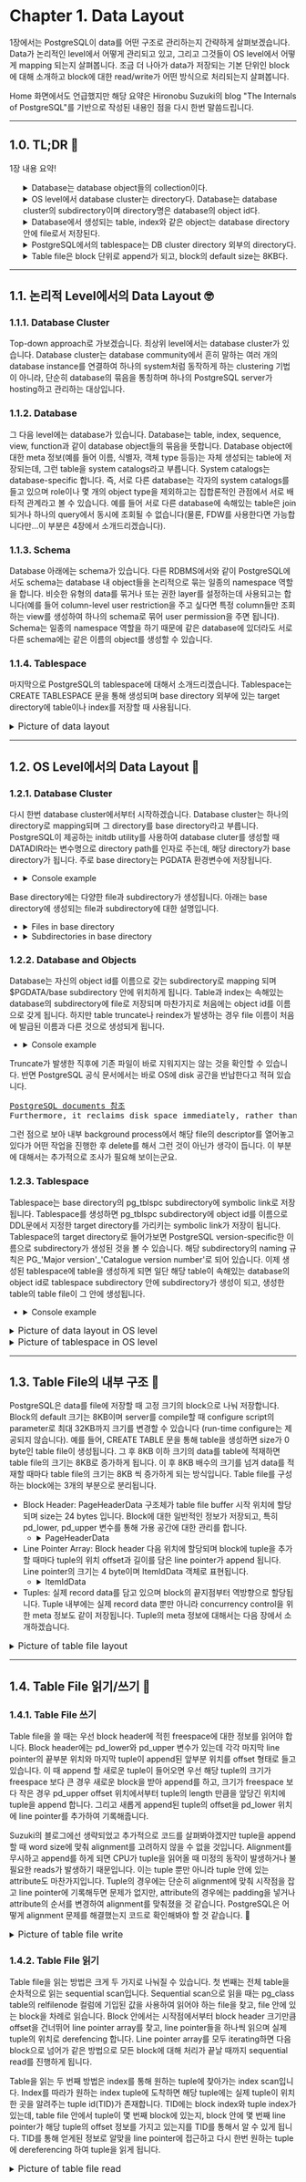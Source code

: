 # Chapter 1. Data Layout
1장에서는 PostgreSQL이 data를 어떤 구조로 관리하는지 간략하게 살펴보겠습니다. Data가 논리적인 level에서 어떻게 관리되고 있고, 그리고 그것들이 OS level에서 어떻게 mapping 되는지 살펴봅니다. 조금 더 나아가 data가 저장되는 기본 단위인 block에 대해 소개하고 block에 대한 read/write가 어떤 방식으로 처리되는지 살펴봅니다. 

Home 화면에서도 언급했지만 해당 요약은 Hironobu Suzuki의 blog "The Internals of PostgreSQL"를 기반으로 작성된 내용인 점을 다시 한번 말씀드립니다.

---
## 1.0. TL;DR :shrug:
1장 내용 요약!
<ul style="list-style-type: none;">
  <li>
  <details>
    <summary> Database는 database object들의 collection이다. </summary> 
    <ul>
      <li> Database 자체도 database object이며 object id를 발급받는다.</li>
      <li> 하나의 PG server instance에서 여러 개의 database를 가질 수 있다. </li>
      <li> Database의 묶음을 database cluster라고 부른다. </li>
    </ul>
  </details>
  </li>
  <li>
  <details>
    <summary>OS level에서 database cluster는 directory다. Database는 database cluster의 subdirectory이며 directory명은 database의 object id다.</summary>
    <ul>
      <li> $PGDATA 환경변수로 지정된 path에 DBMS 운영에 필요한 다양한 파일들이 저장된다.</li>
      <li> Database cluster는 $PGDATA/base directory다.</li>
      <li> Object id가 12345인 database는 $PGDATA/base/12345 directory다.</li>
    </ul>
  </details>
  </li>
  <li>
  <details>
    <summary>Database에서 생성되는 table, index와 같은 object는 database directory 안에 file로서 저장된다.</summary>
    <ul>
      <li> Object가 처음 생성되었을 때 file명은 object id와 같지만 이후 달라질 수 있다. File명은 pg_class system table에 refilenode 컬럼으로 저장된다.</li>
      <li> File 하나의 크기는 최대 1G이고, 사이즈가 최댓값을 넘어가면 동일 이름에 numbering을 하여 file을 분리해 저장한다.</li>
      <li> 동일 이름의 파일에 '_fsm', '_vm' suffix가 붙는 파일들도 생성되는데 이들은 다른 chapter에서 설명될 예정.</li>
    </ul>  
  </details>
  </li>
  <li>
  <details>
    <summary>PostgreSQL에서의 tablespace는 DB cluster directory 외부의 directory다.</summary>
    <ul>
      <li> 물리적으로는 tablespace가 만들어진 database directory 안에 tablespace의 object id로 symbolic link가 생성되고 지정된 외부 directory를 가르키게 된다.</li>
      <li> Table 생성 시 tablespace를 지정하여 생성할 경우 table의 file이 외부 directory에 저장된다.</li>
    </ul>
  </details>
  </li>
  <li>
  <details>
    <summary>Table file은 block 단위로 append가 되고, block의 default size는 8KB다.</summary>
    <ul>
    <li> Block은 header(24 bytes), line pointer array, tuples로 구성되어 있다. </li>
    <li> Header에는 block에 대한 metadata와 freespace에 대한 정보가 적혀있다. </li>
    <li> Line pointer는 tuple의 위치와 길이 정보를 가지고 있는 4 byte 짜리 구조체이고, header 이후로 array 형태로 append 된다. </li>
    <li> Tuple은 실제 data가 담겨있고 block의 뒤에서부터 append 된다. </li>
    <li> Table을 sequential scan으로 읽을 때는 table file에 있는 block을 차례로 읽으며 line pointers로 dereferencing을 하며 tuple을 읽는다. </li>
    <li> Table을 index scan으로 읽을 때는 index tuple에 달려있는 tuple id(TID)를 보고 block과 tuple index를 받아 마찬가지로 line pointer를 통해 tuple을 읽는다. </li>
    </ul> 
  </details>
  </li>
</ul>

---
## 1.1. 논리적 Level에서의 Data Layout :nerd_face:
### 1.1.1. Database Cluster
Top-down approach로 가보겠습니다. 최상위 level에서는 database cluster가 있습니다. Database cluster는 database community에서 흔히 말하는 여러 개의 database instance를 연결하여 하나의 system처럼 동작하게 하는 clustering 기법이 아니라, 단순히 database의 묶음을 통칭하며 하나의 PostgreSQL server가 hosting하고 관리하는 대상입니다. 

### 1.1.2. Database
그 다음 level에는 database가 있습니다. Database는 table, index, sequence, view, function과 같이 database object들의 묶음을 뜻합니다. Database object에 대한 meta 정보(예를 들어 이름, 식별자, 객체 type 등등)는 자체 생성되는 table에 저장되는데, 그런 table을 system catalogs라고 부릅니다. System catalogs는 database-specific 합니다. 즉, 서로 다른 database는 각자의 system catalogs를 들고 있으며 role이나 몇 개의 object type을 제외하고는 집합론적인 관점에서 서로 배타적 관계라고 볼 수 있습니다. 예를 들어 서로 다른 database에 속해있는 table은 join되거나 하나의 query에서 동시에 조회될 수 없습니다(물론, FDW를 사용한다면 가능합니다만...이 부분은 4장에서 소개드리겠습니다). 

### 1.1.3. Schema
Database 아래에는 schema가 있습니다. 다른 RDBMS에서와 같이 PostgreSQL에서도 schema는 database 내 object들을 논리적으로 묶는 일종의 namespace 역할을 합니다. 비슷한 유형의 data를 묶거나 또는 권한 layer를 설정하는데 사용되고는 합니다(예를 들어 column-level user restriction을 주고 싶다면 특정 column들만 조회하는 view를 생성하여 하나의 schema로 묶어 user permission을 주면 됩니다). Schema는 일종의 namespace 역할을 하기 때문에 같은 database에 있더라도 서로 다른 schema에는 같은 이름의 object를 생성할 수 있습니다.

### 1.1.4. Tablespace
마지막으로 PostgreSQL의 tablespace에 대해서 소개드리겠습니다. Tablespace는 CREATE TABLESPACE 문을 통해 생성되며 base directory 외부에 있는 target directory에 table이나 index를 저장할 때 사용됩니다. 

<details>
  <summary><font size="3">Picture of data layout</font></summary>
  
  <img 
    src="postgresql-data-layout.png"
    alt="PostgreSQL Data Layout"
    style="display: inline-block; margin: 0 auto; width: 1024px"
  />
</details>

---
## 1.2. OS Level에서의 Data Layout :floppy_disk:
### 1.2.1. Database Cluster
다시 한번 database cluster에서부터 시작하겠습니다. Database cluster는 하나의 directory로 mapping되며 그 directory를 base directory라고 부릅니다. PostgreSQL이 제공하는 initdb utility를 사용하여 database cluter를 생성할 때 DATADIR라는 변수명으로 directory path를 인자로 주는데, 해당 directory가 base directory가 됩니다. 주로 base directory는 PGDATA 환경변수에 저장됩니다. 
- <details>
  <summary>Console example</summary>
  
  ```bash
  root@postgres11:/# initdb --help
  initdb initializes a PostgreSQL database cluster.

  Usage:
    initdb [OPTION]... [DATADIR]

  Options:
    -A, --auth=METHOD         default authentication method for local connections
        --auth-host=METHOD    default authentication method for local TCP/IP connections
        --auth-local=METHOD   default authentication method for local-socket connections
  [-D, --pgdata=]DATADIR     location for this database cluster
  ...
  root@postgres11:/# echo $PGDATA
  /var/lib/postgresql/data
  ```    
  </details>

Base directory에는 다양한 file과 subdirectory가 생성됩니다. 아래는 base directory에 생성되는 file과 subdirectory에 대한 설명입니다.
- <details>
    <summary> Files in base directory </summary>
    
    |Files|설명|
    |:---|:---|
    |PG_VERSION|PostgreSQL의 major version number가 들어있는 file|
    |pg_hba.conf|Client 인증정보를 제어하는 file|
    |pg_ident.conf|OS user와 PostgreSQL user의 mapping 정보를 제어하는 file|
    |postgresql.conf|PostgreSQL 설정 parameter를 저장하는 file|
    |postgresql.auto.conf|ALTER SYSTEM 문으로 설정되는 parameter를 저장하는 file|
    |postmaster.opts|PostgreSQL server가 기동된 command line을 기록하는 file|
  </details>
- <details>
    <summary> Subdirectories in base directory </summary>
    
    |Subdirectory|설명|
    |:---|:---|
    |base/|Database subdirectory가 들어있는 subdirectory|
    |global/|pg_database나 pg_control 같은 cluster-wide table이 들어있는 subdirectory|
    |pg_commit_ts/|Transaction commit timestamp data가 들어있는 subdirectory|
    |pg_dynshmem/|Dynamic shared memory subsystem이 사용한 file을 저정하는 subdirectory|
    |pg_logical|TODO|
    |pg_multixact|TODO|
    |pg_notify|TODO|
    |pg_repslot|TODO|
    |pg_serial|TODO|
    |pg_snapshots|TODO|
    |pg_stat|TODO|
    |pg_stat_tmp|TODO|
    |pg_subtrans|TODO|
    |pg_tblspc|TODO|
    |pg_twophase|TODO|
    |pg_wal|TODO|
    |pg_xact|TODO|
    |pg_xlog|TODO|
  </details>

### 1.2.2. Database and Objects
Database는 자신의 object id를 이름으로 갖는 subdirectory로 mapping 되며 $PGDATA/base subdirectory 안에 위치하게 됩니다. Table과 index는 속해있는 database의 subdirectory에 file로 저장되며 마찬가지로 처음에는 object id를 이름으로 갖게 됩니다. 하지만 table truncate나 reindex가 발생하는 경우 file 이름이 처음에 발급된 이름과 다른 것으로 생성되게 됩니다. 
- <details>
    <summary> Console example </summary>
    
    ```sql
    postgres=# create table tibero (c1 char);
    CREATE TABLE
    postgres=# select relname, oid, relfilenode from pg_class where relname = 'tibero';
    relname |  oid  | relfilenode 
    ---------+-------+-------------
    tibero  | 24576 |       24576
    (1 row)
    ```
    ```bash
    root@postgres11:/var/lib/postgresql# ll $PGDATA/base/13067/24576
    -rw------- 1 postgres postgres 0 May 23 04:55 /var/lib/postgresql/data/base/13067/24576
    ```
    ```sql
    postgres=# truncate table tibero;
    TRUNCATE TABLE
    postgres=# select relname, oid, relfilenode from pg_class where relname = 'tibero';
    relname |  oid  | relfilenode 
    ---------+-------+-------------
    tibero  | 24576 |       24579
    (1 row)
    ```
    ```bash
    root@postgres11:/var/lib/postgresql# ll $PGDATA/base/13067/24576
    -rw------- 1 postgres postgres 0 May 23 04:56 /var/lib/postgresql/data/base/13067/24576
    root@postgres11:/var/lib/postgresql# ll $PGDATA/base/13067/24579
    -rw------- 1 postgres postgres 0 May 23 04:56 /var/lib/postgresql/data/base/13067/24579
    시간이 조금 흐른뒤
    root@postgres11:/var/lib/postgresql# ll $PGDATA/base/13067/24576
    ls: cannot access '/var/lib/postgresql/data/base/13067/24576': No such file or directory
    ```
  </details>

Truncate가 발생한 직후에 기존 파일이 바로 지워지지는 않는 것을 확인할 수 있습니다. 반면 PostgreSQL 공식 문서에서는 바로 OS에 disk 공간을 반납한다고 적혀 있습니다.
<pre>
<a href="https://www.postgresql.org/docs/current/sql-truncate.html">PostgreSQL documents 참조</a>
Furthermore, it reclaims disk space immediately, rather than requiring a subsequent VACUUM operation. 
</pre>
그런 점으로 보아 내부 background process에서 해당 file의 descriptor를 열어놓고 있다가 어떤 작업을 진행한 후 delete를 해서 그런 것이 아닌가 생각이 듭니다. 이 부분에 대해서는 추가적으로 조사가 필요해 보이는군요.

### 1.2.3. Tablespace
Tablespace는 base directory의 pg_tblspc subdirectory에 symbolic link로 저장됩니다. Tablespace를 생성하면 pg_tblspc subdirectory에 object id를 이름으로 DDL문에서 지정한 target directory를 가리키는 symbolic link가 저장이 됩니다. Tablespace의 target directory로 들어가보면 PostgreSQL version-specific한 이름으로 subdirectory가 생성된 것을 볼 수 있습니다. 해당 subdirectory의 naming 규칙은 PG_'Major version'_'Catalogue version number'로 되어 있습니다. 이제 생성된 tablespace에 table을 생성하게 되면 일단 해당 table이 속해있는 database의 object id로 tablespace subdirectory 안에 subdirectory가 생성이 되고, 생성한 table의 table file이 그 안에 생성됩니다.
- <details>
    <summary> Console example </summary>

    ```sql
    sampledb=# CREATE TABLE newtbl (.....) TABLESPACE new_tblspc;

    sampledb=# SELECT pg_relation_filepath('newtbl');
                pg_relation_filepath             
    ---------------------------------------------
    pg_tblspc/16386/PG_14_202011044/16384/18894
    ```
  </details>

<details>
  <summary><font size="3">Picture of data layout in OS level</font></summary>
 
  <img
    src="https://www.interdb.jp/pg/img/fig-1-02.png"
    alt="PostgreSQL OS level data layout"
    style="display: inline-block; margin: 0 auto; width: 1024px"
  />
</details>

<details>
  <summary><font size="3">Picture of tablespace in OS level</font></summary>
  
  <img
    src="https://www.interdb.jp/pg/img/fig-1-03.png"
    alt="PostgreSQL OS level description of tablespace"
    style="display: inline-block; margin: 0 auto; width: 1024px"
  />
</details>

---
## 1.3. Table File의 내부 구조 :page_with_curl:
PostgreSQL은 data를 file에 저장할 때 고정 크기의 block으로 나눠 저장합니다. Block의 default 크기는 8KB이며 server를 compile할 때 configure script의 parameter로 최대 32KB까지 크기를 변경할 수 있습니다 (run-time configure는 제공되지 않습니다). 예를 들어, CREATE TABLE 문을 통해 table을 생성하면 size가 0 byte인 table file이 생성됩니다. 그 후 8KB 이하 크기의 data를 table에 적재하면 table file의 크기는 8KB로 증가하게 됩니다. 이 후 8KB 배수의 크기를 넘겨 data를 적재할 때마다 table file의 크기는 8KB 씩 증가하게 되는 방식입니다. Table file를 구성하는 block에는 3개의 부분으로 분리됩니다.
- Block Header: PageHeaderData 구조체가 table file buffer 시작 위치에 할당되며 size는 24 bytes 입니다. Block에 대한 일반적인 정보가 저장되고, 특히 pd_lower, pd_upper 변수를 통해 가용 공간에 대한 관리를 합니다.
  - <details>
      <summary>PageHeaderData</summary>

      ```C
      /* @src/include/storage/bufpage.h */
      typedef struct PageHeaderData
      {
        /* XXX LSN is member of *any* block, not only page-organized ones */
        PageXLogRecPtr pd_lsn;		/* LSN: next byte after last byte of xlog
                      * record for last change to this page */
        uint16		pd_checksum;	/* checksum */
        uint16		pd_flags;		/* flag bits, see below */
        LocationIndex pd_lower;		/* offset to start of free space */
        LocationIndex pd_upper;		/* offset to end of free space */
        LocationIndex pd_special;	/* offset to start of special space */
        uint16		pd_pagesize_version;
        TransactionId pd_prune_xid; /* oldest prunable XID, or zero if none */
        ItemIdData	pd_linp[FLEXIBLE_ARRAY_MEMBER]; /* line pointer array */
      } PageHeaderData;
      ```
    </details>
- Line Pointer Array: Block header 다음 위치에 할당되며 block에 tuple을 추가할 때마다 tuple의 위치 offset과 길이를 담은 line pointer가 append 됩니다. Line pointer의 크기는 4 byte이며 ItemIdData 객체로 표현됩니다.
  - <details>
    <summary>ItemIdData</summary>
  
    ```C
    /* @src/include/storage/itemid.h */
    typedef struct ItemIdData
    {
      unsigned	lp_off:15,		/* offset to tuple (from start of page) */
                lp_flags:2,		/* state of line pointer, see below */
                lp_len:15;		/* byte length of tuple */
    } ItemIdData;

    /*
    * lp_flags has these possible states.  An UNUSED line pointer is available
    * for immediate re-use, the other states are not.
    */
    #define LP_UNUSED		0		/* unused (should always have lp_len=0) */
    #define LP_NORMAL		1		/* used (should always have lp_len>0) */
    #define LP_REDIRECT		2		/* HOT redirect (should have lp_len=0) */
    #define LP_DEAD			3		/* dead, may or may not have storage */
    ```
  </details>
- Tuples: 실제 record data를 담고 있으며 block의 끝지점부터 역방향으로 할당됩니다. Tuple 내부에는 실제 record data 뿐만 아니라 concurrency control을 위한 meta 정보도 같이 저장됩니다. Tuple의 meta 정보에 대해서는 다음 장에서 소개하겠습니다. 
<details>
  <summary><font size="3">Picture of table file layout</font></summary>
  
  <img
    src="https://www.interdb.jp/pg/img/fig-1-04.png"
    alt="Table file layout"
    style="display: inline-block; margin: 0 auto; width: 1024px"
  />
</details>

---
## 1.4. Table File 읽기/쓰기 :memo:
### 1.4.1. Table File 쓰기
Table file을 쓸 때는 우선 block header에 적힌 freespace에 대한 정보를 읽어야 합니다. Block header에는 pd_lower와 pd_upper 변수가 있는데 각각 마지막 line pointer의 끝부분 위치와 마지막 tuple이 append된 앞부분 위치를 offset 형태로 들고 있습니다. 이 때 append 할 새로운 tuple이 들어오면 우선 해당 tuple의 크기가 freespace 보다 큰 경우 새로운 block을 받아 append를 하고, 크기가 freespace 보다 작은 경우 pd_upper offset 위치에서부터 tuple의 length 만큼을 앞당긴 위치에 tuple을 append 합니다. 그리고 새롭게 append된 tuple의 offset을 pd_lower 위치에 line pointer를 추가하여 기록해줍니다.

Suzuki의 블로그에선 생략되었고 추가적으로 코드를 살펴봐야겠지만 tuple을 append 할 때 word size에 맞춰 alignment를 고려하지 않을 수 없을 것입니다. Alignment를 무시하고 append를 하게 되면 CPU가 tuple을 읽어올 때 미정의 동작이 발생하거나 불필요한 reads가 발생하기 때문입니다. 이는 tuple 뿐만 아니라 tuple 안에 있는 attribute도 마찬가지입니다. Tuple의 경우에는 단순히 alignment에 맞춰 시작점을 잡고 line pointer에 기록해두면 문제가 없지만, attribute의 경우에는 padding을 넣거나 attribute의 순서를 변경하여 alignment를 맞춰졌을 것 같습니다. PostgreSQL은 어떻게 alignment 문제를 해결했는지 코드로 확인해봐야 할 것 같습니다. :thinking:

<details>
  <summary><font size="3">Picture of table file write</font></summary>
  
  <img
    src="https://www.interdb.jp/pg/img/fig-1-05.png"
    alt="Table file write"
    style="display: inline-block; margin: 0 auto; width: 1024px"
  />
</details>



### 1.4.2. Table File 읽기
Table file을 읽는 방법은 크게 두 가지로 나눠질 수 있습니다. 첫 번째는 전체 table을 순차적으로 읽는 sequential scan입니다. Sequential scan으로 읽을 때는 pg_class table의 relfilenode 컬럼에 기입된 값을 사용하여 읽어야 하는 file을 찾고, file 안에 있는 block을 차례로 읽습니다. Block 안에서는 시작점에서부터 block header 크기만큼 offset을 건너뛰어 line pointer array를 찾고, line pointer들을 하나씩 읽으며 실제 tuple의 위치로 derefencing 합니다. Line pointer array를 모두 iterating하면 다음 block으로 넘어가 같은 방법으로 모든 block에 대해 처리가 끝날 때까지 sequential read를 진행하게 됩니다.

Table을 읽는 두 번째 방법은 index를 통해 원하는 tuple에 찾아가는 index scan입니다. Index를 따라가 원하는 index tuple에 도착하면 해당 tuple에는 실제 tuple이 위치한 곳을 알려주는 tuple id(TID)가 존재합니다. TID에는 block index와 tuple index가 있는데, table file 안에서 tuple이 몇 번째 block에 있는지, block 안에 몇 번째 line pointer가 해당 tuple의 offset 정보를 가지고 있는지를 TID를 통해서 알 수 있게 됩니다. TID를 통해 얻게된 정보로 알맞을 line pointer에 접근하고 다시 한번 원하는 tuple에 dereferencing 하여 tuple을 읽게 됩니다.

<details>
  <summary><font size="3">Picture of table file read</font></summary>
  
  <img
    src="https://www.interdb.jp/pg/img/fig-1-06.png"
    alt="Table file read"
    style="display: inline-block; margin: 0 auto; width: 1024px"
  />
</details>

